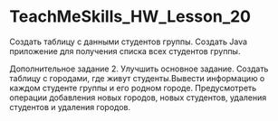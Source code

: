 # TeachMeSkills_HW_Lesson_20
Создать таблицу с данными студентов группы. Создать Java приложение для получения списка всех студентов группы.

Дополнительное задание 2. Улучшить основное задание. Создать таблицу с городами, где живут студенты.Вывести информацию о каждом студенте группы и его родном городе. Предусмотреть операции добавления новых городов, новых студентов, удаления студентов и удаления городов.
